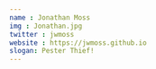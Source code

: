 ```yaml
---
name : Jonathan Moss
img : Jonathan.jpg
twitter : jwmoss
website : https://jwmoss.github.io
slogan: Pester Thief!
---
```


